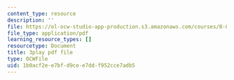 ```yaml
---
content_type: resource
description: ''
file: https://ol-ocw-studio-app-production.s3.amazonaws.com/courses/8-01sc-classical-mechanics-fall-2016/1b0acf2ee7bfd9cee7ddf952cce7adb5_NCCzjtqZ28M.pdf
file_type: application/pdf
learning_resource_types: []
resourcetype: Document
title: 3play pdf file
type: OCWFile
uid: 1b0acf2e-e7bf-d9ce-e7dd-f952cce7adb5
---
```

